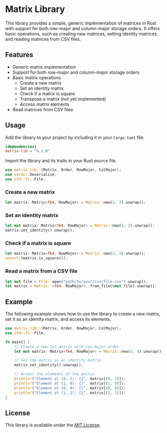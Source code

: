 # Matrix Library

This library provides a simple, generic implementation of matrices in Rust with support for both row-major and column-major storage orders. It offers basic operations, such as creating new matrices, setting identity matrices, and reading matrices from CSV files.

## Features

- Generic matrix implementation
- Support for both row-major and column-major storage orders
- Basic matrix operations
  - Create a new matrix
  - Set an identity matrix
  - Check if a matrix is square
  - Transpose a matrix (not yet implemented)
  - Access matrix elements
- Read matrices from CSV files

## Usage

Add the library to your project by including it in your `Cargo.toml` file.

```toml
[dependencies]
matrix-lib = "0.1.0"
```

Import the library and its traits in your Rust source file.

```rust
use matrix_lib::{Matrix, Order, RowMajor, ColMajor};
use serde::Deserialize;
use std::fs::File;
```

### Create a new matrix

```rust
let matrix: Matrix<f64, RowMajor> = Matrix::new(3, 3).unwrap();
```

### Set an identity matrix

```rust
let mut matrix: Matrix<f64, RowMajor> = Matrix::new(3, 3).unwrap();
matrix.set_identity().unwrap();
```

### Check if a matrix is square

```rust
let matrix: Matrix<f64, RowMajor> = Matrix::new(3, 3).unwrap();
assert!(matrix.is_square());
```

### Read a matrix from a CSV file

```rust
let mut file = File::open("path/to/your/csv/file.csv").unwrap();
let matrix = Matrix::<f64, RowMajor>::from_file(&mut file).unwrap();
```

## Example

The following example shows how to use the library to create a new matrix, set it as an identity matrix, and access its elements.

```rust
use matrix_lib::{Matrix, Order, RowMajor, ColMajor};
use std::fs::File;

fn main() {
    // Create a new 3x3 matrix with row-major order
    let mut matrix: Matrix<f64, RowMajor> = Matrix::new(3, 3).unwrap();

    // Set the matrix as an identity matrix
    matrix.set_identity().unwrap();

    // Access the elements of the matrix
    println!("Element at (0, 1): {}", matrix[(0, 1)]);
    println!("Element at (1, 0): {}", matrix[(1, 0)]);
    println!("Element at (0, 0): {}", matrix[(0, 0)]);
    println!("Element at (1, 1): {}", matrix[(1, 1)]);
}
```

## License

This library is available under the [MIT License](https://opensource.org/licenses/MIT).

